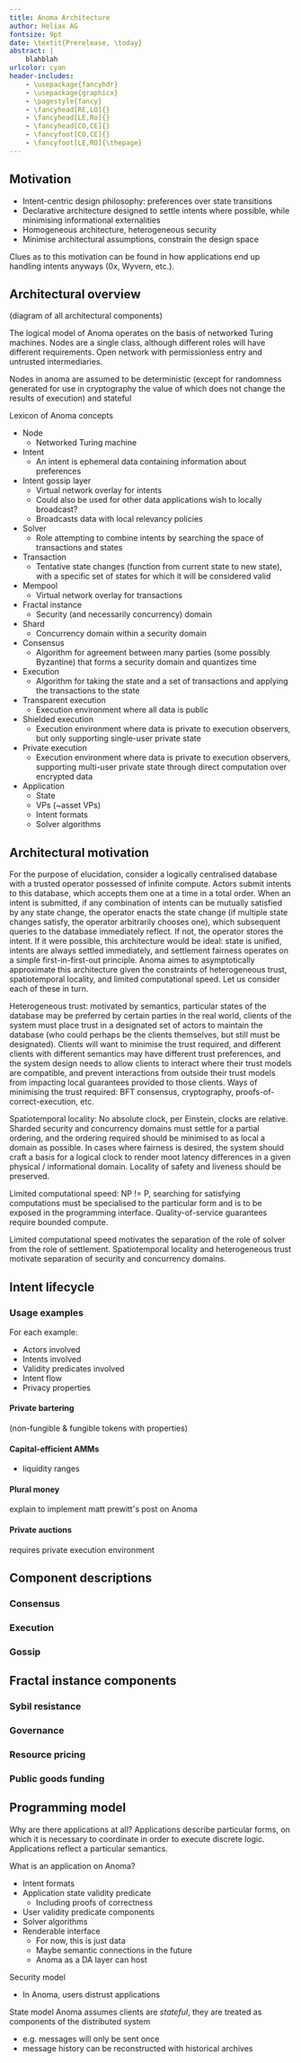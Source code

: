 ```yaml
---
title: Anoma Architecture
author: Heliax AG
fontsize: 9pt
date: \textit{Prerelease, \today}
abstract: |
	blahblah
urlcolor: cyan
header-includes:
    - \usepackage{fancyhdr}
    - \usepackage{graphicx}
    - \pagestyle{fancy}
    - \fancyhead[RE,LO]{}
    - \fancyhead[LE,Ro]{}
    - \fancyhead[CO,CE]{}
    - \fancyfoot[CO,CE]{}
    - \fancyfoot[LE,RO]{\thepage}
---
```


## Motivation

- Intent-centric design philosophy: preferences over state transitions
- Declarative architecture designed to settle intents where possible, while minimising informational externalities
- Homogeneous architecture, heterogeneous security
- Minimise architectural assumptions, constrain the design space

Clues as to this motivation can be found in how applications end up handling intents anyways (0x, Wyvern, etc.).

## Architectural overview

(diagram of all architectural components)

The logical model of Anoma operates on the basis of networked Turing machines. Nodes are a single class, although different roles will have different requirements.
Open network with permissionless entry and untrusted intermediaries.

Nodes in anoma are assumed to be deterministic (except for randomness generated for use in cryptography the value of which does not change the results of execution) and stateful

Lexicon of Anoma concepts

- Node
  - Networked Turing machine
- Intent
  - An intent is ephemeral data containing information about preferences
- Intent gossip layer
  - Virtual network overlay for intents
  - Could also be used for other data applications wish to locally broadcast?
  - Broadcasts data with local relevancy policies
- Solver
  - Role attempting to combine intents by searching the space of transactions and states
- Transaction
  - Tentative state changes (function from current state to new state), with a specific set of states for which it will be considered valid
- Mempool
  - Virtual network overlay for transactions
- Fractal instance
  - Security (and necessarily concurrency) domain
- Shard
  - Concurrency domain within a security domain
- Consensus
  - Algorithm for agreement between many parties (some possibly Byzantine) that forms a security domain and quantizes time
- Execution
  - Algorithm for taking the state and a set of transactions and applying the transactions to the state
- Transparent execution
  - Execution environment where all data is public
- Shielded execution
  - Execution environment where data is private to execution observers, but only supporting single-user private state
- Private execution
  - Execution environment where data is private to execution observers, supporting multi-user private state through direct computation over encrypted data
- Application
  - State
  - VPs (~asset VPs)
  - Intent formats
  - Solver algorithms

## Architectural motivation

For the purpose of elucidation, consider a logically centralised database with a trusted operator possessed of infinite compute. Actors submit intents to this database, which accepts them one at a time in a total order. When an intent is submitted, if any combination of intents can be mutually satisfied by any state change, the operator enacts the state change (if multiple state changes satisfy, the operator arbitrarily chooses one), which subsequent queries to the database immediately reflect. If not, the operator stores the intent. If it were possible, this architecture would be ideal: state is unified, intents are always settled immediately, and settlement fairness operates on a simple first-in-first-out principle. Anoma aimes to asymptotically approximate this architecture given the constraints of heterogeneous trust, spatiotemporal locality, and limited computational speed. Let us consider each of these in turn.

Heterogeneous trust: motivated by semantics, particular states of the database may be preferred by certain parties in the real world, clients of the system must place trust in a designated set of actors to maintain the database (who could perhaps be the clients themselves, but still must be designated). Clients will want to minimise the trust required, and different clients with different semantics may have different trust preferences, and the system design needs to allow clients to interact where their trust models are compatible, and prevent interactions from outside their trust models from impacting local guarantees provided to those clients. Ways of minimising the trust required: BFT consensus, cryptography, proofs-of-correct-execution, etc.

Spatiotemporal locality: No absolute clock, per Einstein, clocks are relative. Sharded security and concurrency domains must settle for a partial ordering, and the ordering required should be minimised to as local a domain as possible. In cases where fairness is desired, the system should craft a basis for a logical clock to render moot latency differences in a given physical / informational domain. Locality of safety and liveness should be preserved.

Limited computational speed: NP != P, searching for satisfying computations must be specialised to the particular form and is to be exposed in the programming interface. Quality-of-service guarantees require bounded compute. 

Limited computational speed motivates the separation of the role of solver from the role of settlement. Spatiotemporal locality and heterogeneous trust motivate separation of security and concurrency domains. 

## Intent lifecycle

### Usage examples

For each example:

- Actors involved
- Intents involved
- Validity predicates involved
- Intent flow
- Privacy properties

#### Private bartering

(non-fungible & fungible tokens with properties)

#### Capital-efficient AMMs

- liquidity ranges

#### Plural money

explain to implement matt prewitt's post on Anoma

#### Private auctions

requires private execution environment

## Component descriptions

### Consensus

### Execution

### Gossip

## Fractal instance components

### Sybil resistance

### Governance

### Resource pricing

### Public goods funding

## Programming model

Why are there applications at all?
Applications describe particular forms, on which it is necessary to coordinate in order to execute discrete logic.
Applications reflect a particular semantics.

What is an application on Anoma?

- Intent formats
- Application state validity predicate
  - Including proofs of correctness
- User validity predicate components
- Solver algorithms
- Renderable interface
  - For now, this is just data
  - Maybe semantic connections in the future
  - Anoma as a DA layer can host

Security model

- In Anoma, users distrust applications

State model
Anoma assumes clients are _stateful_, they are treated as components of the distributed system

- e.g. messages will only be sent once
- message history can be reconstructed with historical archives
